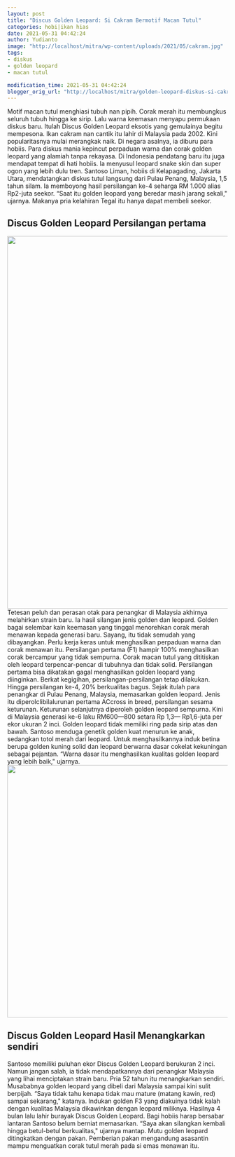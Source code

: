 ```yaml
---
layout: post
title: "Discus Golden Leopard: Si Cakram Bermotif Macan Tutul"
categories: hobi|ikan hias
date: 2021-05-31 04:42:24
author: Yudianto
image: "http://localhost/mitra/wp-content/uploads/2021/05/cakram.jpg"
tags:
- diskus
- golden leopard
- macan tutul

modification_time: 2021-05-31 04:42:24
blogger_orig_url: "http://localhost/mitra/golden-leopard-diskus-si-cakram.html"
---
```


Motif macan tutul menghiasi tubuh nan pipih. Corak merah itu membungkus seluruh tubuh hingga ke sirip. Lalu warna keemasan menyapu permukaan diskus baru. Itulah Discus Golden Leopard eksotis yang gemulainya begitu mempesona.
Ikan cakram nan cantik itu lahir di Malaysia pada 2002. Kini popularitasnya mulai merangkak naik. Di negara asalnya, ia diburu para hobiis. Para diskus mania kepincut perpaduan warna dan corak golden leopard yang alamiah tanpa rekayasa. Di Indonesia pendatang baru itu juga mendapat tempat di hati hobiis.
la menyusul leopard snake skin dan super ogon yang lebih dulu tren. Santoso Liman, hobiis di Kelapagading, Jakarta Utara, mendatangkan diskus tutul langsung dari Pulau Penang, Malaysia, 1,5 tahun silam. Ia memboyong hasil persilangan ke-4 seharga RM 1.000 alias Rp2-juta seekor. “Saat itu golden leopard yang beredar masih jarang sekali," ujarnya. Makanya pria kelahiran Tegal itu hanya dapat membeli seekor.
<h2 id="panjang">Discus Golden Leopard Persilangan pertama</h2>
<a href="http://127.0.0.1/mitra/wp-content/uploads/2021/05/diskus.jpg"><img class="aligncenter size-full wp-image-11814" src="http://127.0.0.1/mitra/wp-content/uploads/2021/05/diskus.jpg" alt="" width="1511" height="850" /></a>
Tetesan peluh dan perasan otak para penangkar di Malaysia akhirnya melahirkan strain baru. Ia hasil silangan jenis golden dan leopard. Golden bagai selembar kain keemasan yang tinggal menorehkan corak merah menawan kepada generasi baru. Sayang, itu tidak semudah yang dibayangkan. Perlu kerja keras untuk menghasilkan perpaduan warna dan corak menawan itu.
Persilangan pertama (F1) hampir 100% menghasilkan corak bercampur yang tidak sempurna. Corak macan tutul yang dititiskan oleh leopard terpencar-pencar di tubuhnya dan tidak solid. Persilangan pertama bisa dikatakan gagal menghasilkan golden leopard yang diinginkan.
Berkat kegigihan, persilangan-persilangan tetap dilakukan. Hingga persilangan ke-4, 20% berkualitas bagus. Sejak itulah para penangkar di Pulau Penang, Malaysia, memasarkan golden leopard. Jenis itu diperolclibilalurunan pertama ACcross in breed, persilangan sesama keturunan. Keturunan selanjutnya diperoleh golden leopard sempurna. Kini di Malaysia generasi ke-6 laku RM600—800 setara Rp 1,3— Rp1,6-juta per ekor ukuran 2 inci.
Golden leopard tidak memiliki ring pada sirip atas dan bawah. Santoso menduga genetik golden kuat menurun ke anak, sedangkan totol merah dari leopard. Untuk menghasilkannya induk betina berupa golden kuning solid dan leopard berwarna dasar cokelat kekuningan sebagai pejantan. “Warna dasar itu menghasilkan kualitas golden leopard yang lebih baik," ujarnya.
<a href="http://127.0.0.1/mitra/wp-content/uploads/2021/05/Golden-Leopard-Diskus.jpg"><img class="aligncenter wp-image-19741 size-large" src="http://127.0.0.1/mitra/wp-content/uploads/2021/05/Golden-Leopard-Diskus-1024x576.jpg" alt="" width="1024" height="576" /></a>
<h2 id="Menangkar">Discus Golden Leopard Hasil Menangkarkan sendiri</h2>
Santoso memiliki puluhan ekor Discus Golden Leopard berukuran 2 inci. Namun jangan salah, ia tidak mendapatkannya dari penangkar Malaysia yang lihai menciptakan strain baru. Pria 52 tahun itu menangkarkan sendiri. Musababnya golden leopard yang dibeli dari Malaysia sampai kini sulit berpijah. “Saya tidak tahu kenapa tidak mau mature (matang kawin, red) sampai sekarang," katanya.
Indukan golden F3 yang diakuinya tidak kalah dengan kualitas Malaysia dikawinkan dengan leopard miliknya.
Hasilnya 4 bulan lalu lahir burayak Discus Golden Leopard. Bagi hobiis harap bersabar lantaran Santoso belum berniat memasarkan. “Saya akan silangkan kembali hingga betul-betul berkualitas," ujarnya mantap. Mutu golden leopard ditingkatkan dengan pakan. Pemberian pakan mengandung asasantin mampu menguatkan corak tutul merah pada si emas menawan itu.
